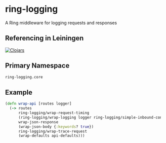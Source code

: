 # ring-logging
A Ring middleware for logging requests and responses

## Referencing in Leiningen
[![Clojars](https://img.shields.io/clojars/v/ring-logging.svg)](https://clojars.org/ring-logging)

## Primary Namespace
```Clojure
ring-logging.core
```

## Example
```Clojure
(defn wrap-api [routes logger]
  (-> routes
      ring-logging/wrap-request-timing
      (ring-logging/wrap-logging logger ring-logging/simple-inbound-config)
      wrap-json-response
      (wrap-json-body {:keywords? true})
      ring-logging/wrap-trace-request
      (wrap-defaults api-defaults)))
```
